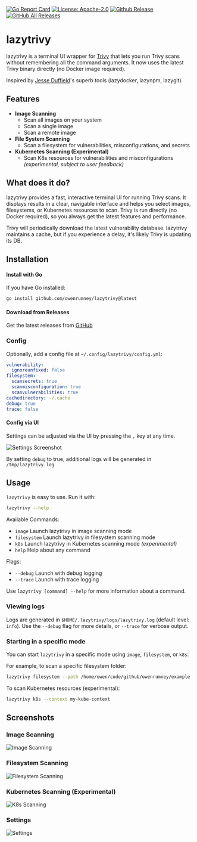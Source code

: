 
[![Go Report Card](https://goreportcard.com/badge/github.com/owenrumney/lazytrivy)](https://goreportcard.com/report/github.com/owenrumney/lazytrivy)
[![License: Apache-2.0](https://img.shields.io/badge/License-Apache%202.0-blue.svg)](https://github.com/owenrumney/lazytrivy/blob/master/LICENSE)
[![Github Release](https://img.shields.io/github/release/owenrumney/lazytrivy.svg)](https://github.com/owenrumney/lazytrivy/releases)
[![GitHub All Releases](https://img.shields.io/github/downloads/owenrumney/lazytrivy/total)](https://github.com/owenrumney/lazytrivy/releases)

# lazytrivy


lazytrivy is a terminal UI wrapper for [Trivy](https://github.com/aquasecurity/trivy) that lets you run Trivy scans without remembering all the command arguments. It now uses the latest Trivy binary directly (no Docker image required).


Inspired by [Jesse Duffield](https://github.com/jesseduffield)'s superb tools (lazydocker, lazynpm, lazygit).

## Features

- **Image Scanning**
  - Scan all images on your system
  - Scan a single image
  - Scan a remote image
- **File System Scanning**
  - Scan a filesystem for vulnerabilities, misconfigurations, and secrets
- **Kubernetes Scanning (Experimental)**
  - Scan K8s resources for vulnerabilities and misconfigurations *(experimental, subject to user feedback)*


## What does it do?

lazytrivy provides a fast, interactive terminal UI for running Trivy scans. It displays results in a clear, navigable interface and helps you select images, filesystems, or Kubernetes resources to scan. Trivy is run directly (no Docker required), so you always get the latest features and performance.

Trivy will periodically download the latest vulnerability database. lazytrivy maintains a cache, but if you experience a delay, it's likely Trivy is updating its DB.



## Installation


#### Install with Go

If you have Go installed:

```bash
go install github.com/owenrumney/lazytrivy@latest
```

#### Download from Releases

Get the latest releases from [GitHub](https://github.com/owenrumney/lazytrivy/releases)


### Config

Optionally, add a config file at `~/.config/lazytrivy/config.yml`:

```yaml
vulnerability:
  ignoreunfixed: false
filesystem:
  scansecrets: true
  scanmisconfiguration: true
  scanvulnerabilities: true
cachedirectory: ~/.cache
debug: true
trace: false
```

#### Config via UI

Settings can be adjusted via the UI by pressing the `,` key at any time.

![Settings Screenshot](./.github/images/settings.png)

By setting `debug` to true, additional logs will be generated in `/tmp/lazytrivy.log`


## Usage

`lazytrivy` is easy to use. Run it with:

```bash
lazytrivy --help
```

Available Commands:
- `image`       Launch lazytrivy in image scanning mode
- `filesystem`  Launch lazytrivy in filesystem scanning mode
- `k8s`         Launch lazytrivy in Kubernetes scanning mode *(experimental)*
- `help`        Help about any command

Flags:
- `--debug`     Launch with debug logging
- `--trace`     Launch with trace logging

Use `lazytrivy [command] --help` for more information about a command.


### Viewing logs

Logs are generated in `$HOME/.lazytrivy/logs/lazytrivy.log` (default level: `info`). Use the `--debug` flag for more details, or `--trace` for verbose output.


### Starting in a specific mode

You can start `lazytrivy` in a specific mode using `image`, `filesystem`, or `k8s`:

For example, to scan a specific filesystem folder:

```bash
lazytrivy filesystem --path /home/owen/code/github/owenrumney/example
```

To scan Kubernetes resources (experimental):

```bash
lazytrivy k8s --context my-kube-context
```


## Screenshots

### Image Scanning
![Image Scanning](./.github/images/image_scanning.png)

### Filesystem Scanning
![Filesystem Scanning](./.github/images/filesystem_scanning.png)

### Kubernetes Scanning (Experimental)
![K8s Scanning](./.github/images/kubernetes_scanning.png)

### Settings
![Settings](./.github/images/settings.png)
